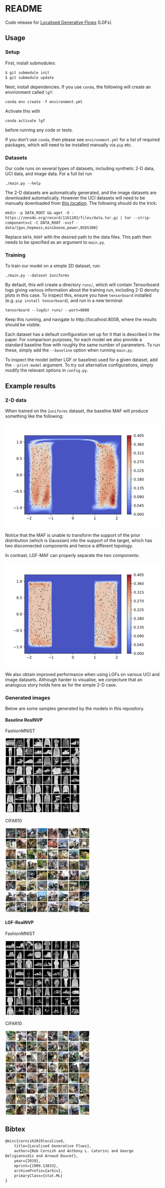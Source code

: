 # README

Code release for [Localised Generative Flows](https://arxiv.org/abs/1909.13833) (LGFs).

## Usage

### Setup

First, install submodules:

    $ git submodule init
    $ git submodule update

Next, install dependencies. If you use `conda`, the following will create an environment called `lgf`:

    conda env create -f environment.yml

Activate this with

    conda activate lgf

before running any code or tests.

If you don't use `conda`, then please see `environment.yml` for a list of required packages, which will need to be installed manually via `pip` etc.

### Datasets

Our code runs on several types of datasets, including synthetic 2-D data, UCI data, and image data. For a full list run

    ./main.py --help

The 2-D datasets are automatically generated, and the image datasets are downloaded automatically. However the UCI datasets will need to be manually downloaded from [this location](https://zenodo.org/record/1161203). The following should do the trick:

    mkdir -p DATA_ROOT && wget -O - https://zenodo.org/record/1161203/files/data.tar.gz | tar --strip-components=1 -C DATA_ROOT -xvzf - data/{gas,hepmass,miniboone,power,BSDS300}

Replace `DATA_ROOT` with the desired path to the data files. This path then needs to be specified as an argument to `main.py`.

### Training

To train our model on a simple 2D dataset, run:

    ./main.py --dataset 2uniforms

By default, this will create a directory `runs/`, which will contain Tensorboard logs giving various information about the training run, including 2-D density plots in this case. To inspect this, ensure you have `tensorboard` installed (e.g. `pip install tensorboard`), and run in a new terminal:

    tensorboard --logdir runs/ --port=8008

Keep this running, and navigate to http://localhost:8008, where the results should be visible.

Each dataset has a default configuration set up for it that is described in the paper. For comparison purposes, for each model we also provide a standard baseline flow with roughly the same number of parameters. To run these, simply add the `--baseline` option when running `main.py`.

To inspect the model (either LGF or baseline) used for a given dataset, add the `--print-model` argument. To try out alternative configurations, simply modify the relevant options in `config.py`.

## Example results

### 2-D data

When trained on the `2uniforms` dataset, the baseline MAF will produce something like the following:

![MAF](imgs/2d/2uniforms_maf_300_epochs.png)

Notice that the MAF is unable to transform the support of the prior distribution (which is Gaussian) into the support of the target, which has two disconnected components and hence a different topology.

In contrast, LGF-MAF can properly separate the two components:

![LGF-MAF](imgs/2d/2uniforms_lgf-maf_300_epochs.png)

We also obtain improved performance when using LGFs on various UCI and image datasets. Although harder to visualise, we conjecture that an analogous story holds here as for the simple 2-D case.

### Generated images

Below are some samples generated by the models in this repository.

#### Baseline RealNVP

FashionMNIST

![RealNVP FashionMNIST](imgs/images/realnvp_fashion-mnist_samples.png)

CIFAR10

![RealNVP FashionMNIST](imgs/images/realnvp_cifar10_samples.png)

#### LGF-RealNVP

FashionMNIST

![RealNVP FashionMNIST](imgs/images/lgf-realnvp_fashion-mnist_samples.png)

CIFAR10

![RealNVP FashionMNIST](imgs/images/lgf-realnvp_cifar10_samples.png)

## Bibtex

    @misc{cornish2019localised,
        title={Localised Generative Flows},
        author={Rob Cornish and Anthony L. Caterini and George Deligiannidis and Arnaud Doucet},
        year={2019},
        eprint={1909.13833},
        archivePrefix={arXiv},
        primaryClass={stat.ML}
    }
